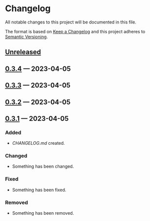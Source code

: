 # Changelog

All notable changes to this project will be documented in this file.

The format is based on [Keep a Changelog](http://keepachangelog.com)
and this project adheres to [Semantic Versioning](http://semver.org/spec/v2.0.0.html).


## [Unreleased]

## [0.3.4] — 2023-04-05

## [0.3.3] — 2023-04-05

## [0.3.2] — 2023-04-05

## [0.3.1] — 2023-04-05
### Added
- _CHANGELOG.md_ created.
### Changed
- Something has been changed.
### Fixed
- Something has been fixed.
### Removed
- Something has been removed.


[0.3.1]: https://github.com/tanelso2/clj-toolbox/compare/0.0.0...0.3.1
[0.3.2]: https://github.com/tanelso2/clj-toolbox/compare/0.3.1...0.3.2
[0.3.3]: https://github.com/tanelso2/clj-toolbox/compare/0.3.2...0.3.3
[0.3.4]: https://github.com/tanelso2/clj-toolbox/compare/0.3.3...0.3.4
[Unreleased]: https://github.com/tanelso2/clj-toolbox/compare/0.3.4...HEAD
